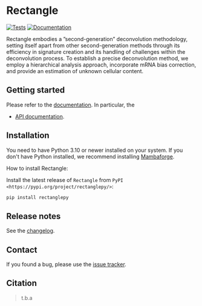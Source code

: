 # Rectangle

[![Tests][badge-tests]][link-tests]
[![Documentation][badge-docs]][link-docs]

[badge-tests]: https://img.shields.io/github/actions/workflow/status/bernheder/Rectangle/test.yaml?branch=main
[link-tests]: https://github.com/ComputationalBiomedicineGroup/Rectangle/actions/workflows/test.yml
[badge-docs]: https://img.shields.io/readthedocs/Rectangle

Rectangle embodies a ”second-generation” deconvolution methodology, setting itself apart from other second-generation
methods through its efficiency in signature creation and its handling of challenges within the deconvolution process.
To establish a precise deconvolution method, we employ a hierarchical analysis approach, incorporate mRNA bias
correction, and provide an estimation of unknown cellular content.

## Getting started

Please refer to the [documentation][link-docs]. In particular, the

-   [API documentation][link-api].

## Installation

You need to have Python 3.10 or newer installed on your system. If you don't have
Python installed, we recommend installing [Mambaforge](https://github.com/conda-forge/miniforge#mambaforge).

How to install Rectangle:

Install the latest release of `Rectangle` from `PyPI <https://pypi.org/project/rectanglepy/>`:

```bash
pip install rectanglepy
```

## Release notes

See the [changelog][changelog].

## Contact

If you found a bug, please use the [issue tracker][issue-tracker].

## Citation

> t.b.a

[scverse-discourse]: https://discourse.scverse.org/
[issue-tracker]: https://github.com/ComputationalBiomedicineGroup/Rectangle/issues
[changelog]: https://Rectanglepy.readthedocs.io/latest/changelog.html
[link-docs]: https://Rectanglepy.readthedocs.io
[link-api]: https://rectanglepy.readthedocs.io/latest/api.html
